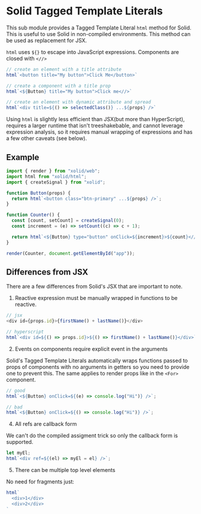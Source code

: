 # Solid Tagged Template Literals

This sub module provides a Tagged Template Literal `html` method for Solid. This is useful to use Solid in non-compiled environments. This method can be used as replacement for JSX.

`html` uses `${}` to escape into JavaScript expressions. Components are closed with `<//>`

```js
// create an element with a title attribute
html`<button title="My button">Click Me</button>`

// create a component with a title prop
html`<${Button} title="My button">Click me<//>`

// create an element with dynamic attribute and spread
html`<div title=${() => selectedClass()} ...${props} />`
```

Using `html` is slightly less efficient than JSX(but more than HyperScript), requires a larger runtime that isn't treeshakebable, and cannot leverage expression analysis, so it requires manual wrapping of expressions and has a few other caveats (see below).

## Example

```js
import { render } from "xolid/web";
import html from "xolid/html";
import { createSignal } from "xolid";

function Button(props) {
  return html`<button class="btn-primary" ...${props} />`;
}

function Counter() {
  const [count, setCount] = createSignal(0);
  const increment = (e) => setCount((c) => c + 1);

  return html`<${Button} type="button" onClick=${increment}>${count}<//>`;
}

render(Counter, document.getElementById("app"));
```

## Differences from JSX

There are a few differences from Solid's JSX that are important to note.

1. Reactive expression must be manually wrapped in functions to be reactive.

```js
// jsx
<div id={props.id}>{firstName() + lastName()}</div>

// hyperscript
html`<div id=${() => props.id}>${() => firstName() + lastName()}</div>`
```

2. Events on components require explicit event in the arguments

Solid's Tagged Template Literals automatically wraps functions passed to props of components with no arguments in getters so you need to provide one to prevent this. The same applies to render props like in the `<For>` component.

```js
// good
html`<${Button} onClick=${(e) => console.log("Hi")} />`;

// bad
html`<${Button} onClick=${() => console.log("Hi")} />`;
```

4. All refs are callback form

We can't do the compiled assigment trick so only the callback form is supported.

```js
let myEl;
html`<div ref=${(el) => myEl = el} />`;
```

5. There can be multiple top level elements

No need for fragments just:
```js
html`
  <div>1</div>
  <div>2</div>
`
```
